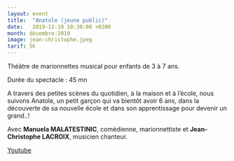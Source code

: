 ```yaml
---
layout: event
title:  "Anatole (jeune public)"
date:   2019-12-18 10:30:00 +0200
month: décembre-2019
image: jean-christophe.jpeg
tarif: 5€
---
```


Théâtre de marionnettes musical pour enfants de 3 à 7 ans. 

Durée du spectacle : 45 mn

A travers des petites scènes du quotidien, à la maison et à l’école, nous suivons Anatole, un petit garçon qui va bientôt avoir 6 ans, dans la découverte de sa nouvelle école et dans son apprentissage pour devenir un grand..!

Avec **Manuela MALATESTINIC**, comédienne, marionnettiste et **Jean-Christophe LACROIX**, musicien chanteur.

[Youtube](https://www.youtube.com/watch?v=eIlzvCsJgeQ&w=966&h=543)

